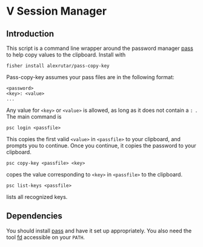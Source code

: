 # V Session Manager
## Introduction
This script is a command line wrapper around the password manager [pass](https://www.passwordstore.org) to help copy values to the clipboard.
Install with
```
fisher install alexrutar/pass-copy-key
```
Pass-copy-key assumes your pass files are in the following format:
```
<password>
<key>: <value>
...
```
Any value for `<key>` or `<value>` is allowed, as long as it does not contain a `: `.
The main command is
```
psc login <passfile>
```
This copies the first valid `<value>` in `<passfile>` to your clipboard, and prompts you to continue.
Once you continue, it copies the password to your clipboard.
```
psc copy-key <passfile> <key>
```
copes the value corresponding to `<key>` in `<passfile>` to the clipboard.
```
psc list-keys <passfile>
```
lists all recognized keys.

## Dependencies
You should install [pass](https://www.passwordstore.org) and have it set up appropriately.
You also need the tool [fd](https://github.com/sharkdp/fd) accessible on your `PATH`.
